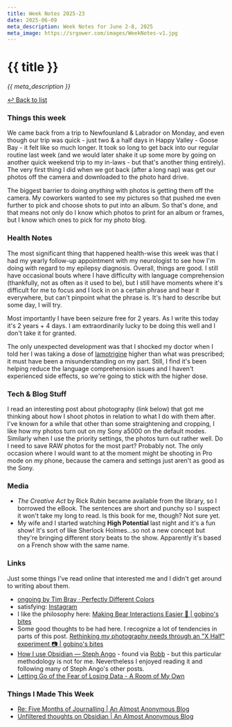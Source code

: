 ```yaml
---
title: Week Notes 2025-23
date: 2025-06-09
meta_description: Week Notes for June 2-8, 2025
meta_image: https://srgower.com/images/WeekNotes-v1.jpg
---
```


# {{ title }}

*{{ meta_description }}*

[↩ Back to list](/weeknotes/)

### Things this week 
We came back from a trip to Newfounland & Labrador on Monday, and even though our trip was quick - just two & a half days in Happy Valley - Goose Bay - it felt like so much longer. It took so long to get back into our regular routine last week (and we would later shake it up some more by going on another quick weekend trip to my in-laws - but that's another thing entirely). The very first thing I did when we got back (after a long nap) was get our photos off the camera and downloaded to the photo hard drive.

The biggest barrier to doing *anything* with photos is getting them off the camera. My coworkers wanted to see my pictures so that pushed me even further to pick and choose shots to put into an album. So that's done, and that means not only do I know which photos to print for an album or frames, but I know which ones to pick for my photo blog. 
### Health Notes
The most significant thing that happened health-wise this week was that I had my yearly follow-up appointment with my neurologist to see how I'm doing with regard to my epilepsy diagnosis. Overall, things are good. I still have occasional bouts where I have difficulty with language comprehension (thankfully, not as often as it used to be), but I still have moments where it's difficult for me to focus and I lock in on a certain phrase and hear it everywhere, but can't pinpoint what the phrase is. It's hard to describe but some day, I will try. 

Most importantly I have been seizure free for 2 years. As I write this today it's 2 years + 4 days. I am extraordinarily lucky to be doing this well and I don't take it for granted. 

The only unexpected development was that I shocked my doctor when I told her I was taking a dose of [lamotrigine](https://my.clevelandclinic.org/health/drugs/20217-lamotrigine-tablets) higher than what was prescribed; it must have been a misunderstanding on my part. Still, I find it's been helping reduce the language comprehension issues and I haven't experienced side effects, so we're going to stick with the higher dose. 
### Tech & Blog Stuff 
I read an interesting post about photography (link below) that got me thinking about how I shoot photos in relation to what I do with them after. I've known for a while that other than some straightening and cropping, I like how my photos turn out on my Sony a5000 on the default modes. Similarly when I use the priority settings, the photos turn out rather well. Do I need to save RAW photos for the most part? Probably not. The only occasion where I would want to at the moment might be shooting in Pro mode on my phone, because the camera and settings just aren't as good as the Sony. 
### Media 
- *The Creative Act* by Rick Rubin became available from the library, so I borrowed the eBook. The sentences are short and punchy so I suspect it won't take my long to read. Is this book for me, though? Not sure yet. 
- My wife and I started watching **High Potential** last night and it's a fun show! It's sort of like Sherlock Holmes...so not a new concept but they're bringing different story beats to the show. Apparently it's based on a French show with the same name. 
### Links 
Just some things I've read online that interested me and I didn't get around to writing about them.
- [ongoing by Tim Bray · Perfectly Different Colors](https://www.tbray.org/ongoing/When/202x/2025/05/31/Colors)
- satisfying: [Instagram](https://www.instagram.com/reel/DKZ9VEvAdE8/?igsh=dWE3ZXR3amxoY29l)
- I like the philosophy here: [Making Bear Interactions Easier 📱 | gobino's bites](https://gobino.be/making-bear-interactions-easier/) 
- Some good thoughts to be had here. I recognize a lot of tendencies in parts of this post. [Rethinking my photography needs through an "X Half" experiment 📷 | gobino's bites](https://gobino.be/rethinking-my-photography-needs-through-an-x-half-experiment/)
- [How I use Obsidian — Steph Ango](https://stephango.com/vault) - found via <a href="https://robb.me" class="nametag">Robb</a> - but this particular methodology is not for me. Nevertheless I enjoyed reading it and following many of Steph Ango's other posts. 
- [Letting Go of the Fear of Losing Data - A Room of My Own](https://spasic.me/posts/letting-go-of-the-fear-of-losing-data)
### Things I Made This Week
- [Re: Five Months of Journalling | An Almost Anonymous Blog](https://lwgrs.bearblog.dev/re-five-months-of-journalling/)
- [Unfiltered thoughts on Obsidian | An Almost Anonymous Blog](https://lwgrs.bearblog.dev/unfiltered-thoughts-on-obsidian/)

